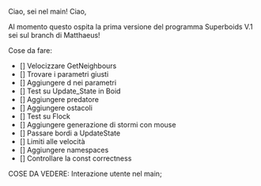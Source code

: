 Ciao, sei nel main!
Ciao,

Al momento questo ospita la prima versione del programma Superboids V.1
sei sul branch di Matthaeus!

Cose da fare:
- [] Velocizzare GetNeighbours
- [] Trovare i parametri giusti
- [] Aggiungere d nei parametri
- [] Test su Update_State in Boid
- [] Aggiungere predatore
- [] Aggiungere ostacoli
- [] Test su Flock
- [] Aggiungere generazione di stormi con mouse
- [] Passare bordi a UpdateState
- [] Limiti alle velocità
- [] Aggiungere namespaces
- [] Controllare la const correctness

COSE DA VEDERE:
Interazione utente nel main;
